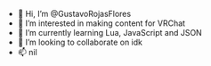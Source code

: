 - 👋 Hi, I’m @GustavoRojasFlores
- 👀 I’m interested in making content for VRChat
- 🌱 I’m currently learning Lua, JavaScript and JSON
- 💞️ I’m looking to collaborate on idk
- 📫 nil
